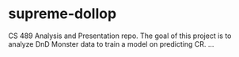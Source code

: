 # supreme-dollop
CS 489 Analysis and Presentation repo. 
The goal of this project is to analyze DnD Monster data to train a model on predicting CR. 
...
